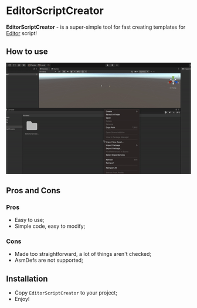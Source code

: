 # EditorScriptCreator

**EditorScriptCreator** - is a super-simple tool for fast creating templates for [Editor](https://docs.unity3d.com/ScriptReference/Editor.html) script!

## How to use

<img width="700" src="tutorial.gif">

## Pros and Cons

### Pros
- Easy to use;
- Simple code, easy to modify;
### Cons
- Made too straightforward, a lot of things aren't checked; 
- AsmDefs are not supported;

## Installation

- Copy `EditorScriptCreator` to your project;
- Enjoy!

